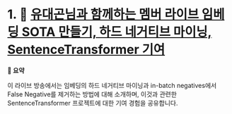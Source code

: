 # 1. 🎥 [유대곤님과 함께하는 멤버 라이브 임베딩 SOTA 만들기, 하드 네거티브 마이닝, SentenceTransformer 기여](https://www.youtube.com/live/ywVZNVJnxRY?si=7y9p81RDGMprG9a5)

**📌 요약**

이 라이브 방송에서는 임베딩의 하드 네거티브 마이닝과 in-batch negatives에서 False Negative를 제거하는 방법에 대해 소개하며, 이것과 관련한 SentenceTransformer 프로젝트에 대한 기여 경험을 공유합니다.

